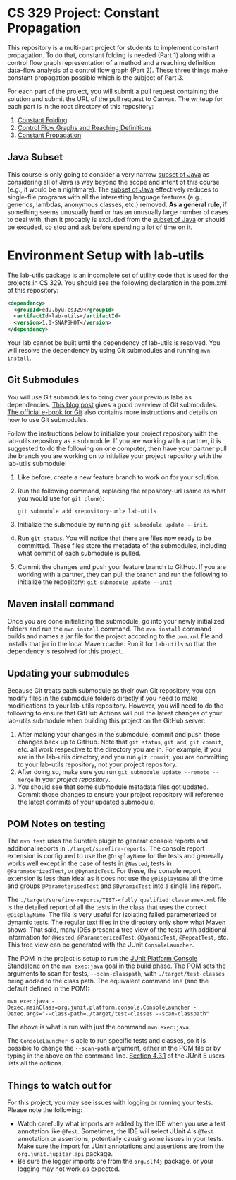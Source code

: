# CS 329 Project: Constant Propagation

This repository is a multi-part project for students to implement constant propagation. To do that, constant folding is needed (Part 1) along with a control flow graph representation of a method and a reaching definition data-flow analysis of a control flow graph (Part 2). These three things make constant propagation possible which is the subject of Part 3.  

For each part of the project, you will submit a pull request containing the solution and submit the URL of the pull request to Canvas. The writeup for each part is in the root directory of this repository:

1. [Constant Folding](part1-constant-folding.md)
2. [Control Flow Graphs and Reaching Definitions](part2-cfg-rd.md)
3. [Constant Propagation](part3-constant-propagation.md)

## Java Subset

This course is only going to consider a very narrow [subset of Java](https://bitbucket.org/byucs329/byu-cs-329-lecture-notes/src/master/java-subset/java-subset.md) as considering all of Java is way beyond the scope and intent of this course (e.g., it would be a nightmare). The [subset of Java](https://bitbucket.org/byucs329/byu-cs-329-lecture-notes/src/master/java-subset/java-subset.md) effectively reduces to single-file programs with all the interesting language features (e.g., generics, lambdas, anonymous classes, etc.) removed. **As a general rule**, if something seems unusually hard or has an unusually large number of cases to deal with, then it probably is excluded from the [subset of Java](https://bitbucket.org/byucs329/byu-cs-329-lecture-notes/src/master/java-subset/java-subset.md) or should be excuded, so stop and ask before spending a lot of time on it.

# Environment Setup with lab-utils

The lab-utils package is an incomplete set of utility code that is used for the projects in CS 329. You should see the following declaration in the pom.xml of this repository:

```xml 
<dependency>
  <groupId>edu.byu.cs329</groupId>
  <artifactId>lab-utils</artifactId>
  <version>1.0-SNAPSHOT</version>
</dependency>
```
Your lab cannot be built until the dependency of lab-utils is resolved. You will resolve the dependency by using Git submodules and running `mvn install`.

## Git Submodules
You will use Git submodules to bring over your previous labs as dependencies. [This blog post](https://github.blog/2016-02-01-working-with-submodules/) gives a good overview of Git submodules. [The official e-book for Git](https://git-scm.com/book/en/v2/Git-Tools-Submodules) also contains more instructions and details on how to use Git submodules. 

Follow the instructions below to initialize your project repository with the lab-utils repository as a submodule. If you are working with a partner, it is suggested to do the following on one computer, then have your partner pull the branch you are working on to initialize your project repository with the lab-utils submodule:

1. Like before, create a new feature branch to work on for your solution.
2. Run the following command, replacing the repository-url (same as what you would use for `git clone`):
  
    `git submodule add <repository-url> lab-utils`

3. Initialize the submodule by running `git submodule update --init`. 
4. Run `git status`. You will notice that there are files now ready to be committed. These files store the metadata of the submodules, including what commit of each submodule is pulled.
5. Commit the changes and push your feature branch to GitHub. If you are working with a partner, they can pull the branch and run the following to initialize the repository: `git submodule update --init`

## Maven install command
Once you are done initializing the submodule, go into your newly initialized folders and run the `mvn install` command.
The `mvn install` command builds and names a jar file for the project according to the `pom.xml` file and installs that jar in the local Maven cache. Run it for `lab-utils` so that the dependency is resolved for this project. 

## Updating your submodules

Because Git treats each submodule as their own Git repository, you can modify files in the submodule folders directly if you need to make modifications to your lab-utils repository. However, you will need to do the following to ensure that GitHub Actions will pull the latest changes of your lab-utils submodule when building this project on the GitHub server:
1. After making your changes in the submodule, commit and push those changes back up to GitHub. Note that `git status`, `git add`, `git commit`, etc. all work respective to the directory you are in. For example, if you are in the lab-utils directory, and you run `git commit`, you are committing to your lab-utils repository, not your project repository.
2. After doing so, make sure you run `git submodule update --remote --merge`  in your *project repository*.
3. You should see that some submodule metadata files got updated. Commit those changes to ensure your project repository will reference the latest commits of your updated submodule. 

## POM Notes on testing

The `mvn test` uses the Surefire plugin to generat console reports and additional reports in `./target/surefire-reports`. The console report extension is configured to use the `@DisplayName` for the tests and generally works well except in the case of tests in `@Nested`, tests in `@ParameterizedTest`, or `@DynamicTest`. For these, the console report extension is less than ideal as it does not use the `@DisplayName` all the time and groups `@ParameterisedTest` and `@DynamicTest` into a single line report.

The `./target/surefire-reports/TEST-<fully qualified classname>.xml` file is the detailed report of all the tests in the class that uses the correct `@DisplayName`. The file is very useful for isolating failed parameterized or dynamic tests. The regular text files in the directory only show what Maven shows. That said, many IDEs present a tree view of the tests with additional information for `@Nested`, `@ParameterizedTest`, `@DynamicTest`, `@RepeatTest`, etc. This tree view can be generated with the JUnit `ConsoleLauncher`. 

The POM in the project is setup to run the [JUnit Platform Console Standalone](https://mvnrepository.com/artifact/org.junit.platform/junit-platform-console-standalone) on the `mvn exec:java` goal in the build phase. The POM sets the arguments to scan for tests, `--scan-classpath`, with `./target/test-classes` being added to the class path. The equivalent command line (and the default defined in the POM):

```
mvn exec:java -Dexec.mainClass=org.junit.platform.console.ConsoleLauncher -Dexec.args="--class-path=./target/test-classes --scan-classpath"
```

The above is what is run with just the command `mvn exec:java`.

The `ConsoleLauncher` is able to run specific tests and classes, so it is possible to change the `--scan-path` argument, either in the POM file or by typing in the above on the command line. [Section 4.3.1](https://junit.org/junit5/docs/current/user-guide/#running-tests-console-launcher) of the JUnit 5 users lists all the options.
  
## Things to watch out for

For this project, you may see issues with logging or running your tests. Please note the following:

  * Watch carefully what imports are added by the IDE when you use a test annotation like `@Test`. Sometimes, the IDE will select JUnit 4's `@Test` annotation or assertions, potentially causing some issues in your tests. Make sure the import for JUnit annotations and assertions are from the `org.junit.jupiter.api` package. 
  * Be sure the logger imports are from the `org.slf4j` package, or your logging may not work as expected.
